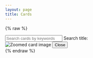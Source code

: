 ```yaml
---
layout: page
title: Cards
---
```


{% raw %}
<div id="app">
  <div class="search-wrapper">
    <input type="text" v-model="search" placeholder="Search cards by keywords"/>
    <label>Search title:</label>
  </div>
  <div class="card-wrapper">
    <!-- Ensure you are using the right component name as registered in Vue -->
    <card-component
      v-for="post in filteredList"
      :key="post.name"
      :post="post"
      @zoom-in="zoomIn"
    ></card-component>
  </div>
  <div class="overlay" v-if="zoomedPost" @click.self="zoomOut()">
    <div class="zoomed-card">
      <!-- Conditional rendering based on the zoomedPost -->
      <img v-if="zoomedPost" :src="zoomedPost.img" alt="Zoomed card image"/>
      <button class="close-button" @click="zoomOut()">Close</button>
    </div>
  </div>
</div>
{% endraw %}
